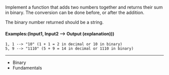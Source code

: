 Implement a function that adds two numbers together and returns their sum in binary. The conversion can be done before, or after the addition.

The binary number returned should be a string.

#### Examples:(Input1, Input2 --> Output (explanation)))

```
1, 1 --> "10" (1 + 1 = 2 in decimal or 10 in binary)
5, 9 --> "1110" (5 + 9 = 14 in decimal or 1110 in binary)
```

---

- Binary
- Fundamentals
